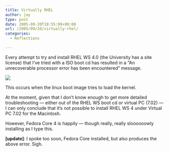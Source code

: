 ```yaml
---
title: Virtually RHEL
author: jay
type: post
date: 2005-09-20T18:55:09+00:00
url: /2005/09/20/virtually-rhel/
categories:
  - Reflections

---
```

Every attempt to try and install RHEL WS 4.0 (the University has a site license) that I’ve tried with a ISO boot cd has resulted in a “An unrecoverable processor error has been encountered” message.

![][1]

This occurs when the linux boot image tries to load the kernel.

At the moment, given that I don’t know enough to get more detailed troubleshooting — either out of the RHEL WS boot cd or virtual PC (7.02) — I can only conclude that it’s not possible to install RHEL WS 4 under Virtual PC 7.02 for the Macintosh.

However, Fedora Core 4 is happily — though really, really sloooooowly installing as I type this.

**[update]**: I spoke too soon, Fedora Core installed, but also produces the above error. Sigh.

 [1]: http://people.engr.ncsu.edu/jayoung/eweImages/binarypage/-a87176fde04c4a60c08180e4e34c22b4/virtual_pcscreensnapz002.jpg